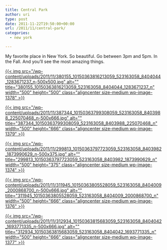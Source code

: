 ```yaml
---
title: Central Park
author: uri
type: post
date: 2011-11-22T19:50:00+00:00
url: /2011/11/central-park/
categories:
  - new york

---
```

My favorite place in New York. So beautiful. Go between 3pm and 5pm. In the Fall. And you&#8217;ll see the most amazing things.

[{{< img src="/wp-content/uploads/2011/11/380155_10150363816213059_523163058_8404044_1283671237_n-500x500.jpg" alt="" title="380155_10150363816213059_523163058_8404044_1283671237_n" width="500" height="500" class="aligncenter size-medium wp-image-1378" >}}][1]

[{{< img src="/wp-content/uploads/2011/11/387344_10150363799308059_523163058_8403988_225070468_n-500x666.jpg" alt="" title="387344_10150363799308059_523163058_8403988_225070468_n" width="500" height="666" class="aligncenter size-medium wp-image-1379" >}}][2]

[{{< img src="/wp-content/uploads/2011/11/299813_10150363797723059_523163058_8403982_1873990629_n-500x375.jpg" alt="" title="299813_10150363797723059_523163058_8403982_1873990629_n" width="500" height="375" class="aligncenter size-medium wp-image-1374" >}}][3]

[{{< img src="/wp-content/uploads/2011/11/311945_10150363805528059_523163058_8404009_2000868700_n-500x666.jpg" alt="" title="311945_10150363805528059_523163058_8404009_2000868700_n" width="500" height="666" class="aligncenter size-medium wp-image-1376" >}}][4]

[{{< img src="/wp-content/uploads/2011/11/312934_10150363815683059_523163058_8404042_1693771335_n-500x666.jpg" alt="" title="312934_10150363815683059_523163058_8404042_1693771335_n" width="500" height="666" class="aligncenter size-medium wp-image-1377" >}}][5]

 [1]: /wp-content/uploads/2011/11/380155_10150363816213059_523163058_8404044_1283671237_n.jpg
 [2]: /wp-content/uploads/2011/11/387344_10150363799308059_523163058_8403988_225070468_n.jpg
 [3]: /wp-content/uploads/2011/11/299813_10150363797723059_523163058_8403982_1873990629_n.jpg
 [4]: /wp-content/uploads/2011/11/311945_10150363805528059_523163058_8404009_2000868700_n.jpg
 [5]: /wp-content/uploads/2011/11/312934_10150363815683059_523163058_8404042_1693771335_n.jpg